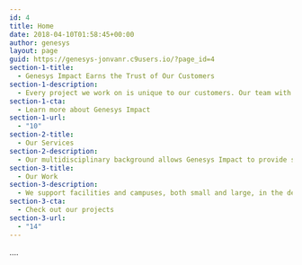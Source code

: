 ```yaml
---
id: 4
title: Home
date: 2018-04-10T01:58:45+00:00
author: genesys
layout: page
guid: https://genesys-jonvanr.c9users.io/?page_id=4
section-1-title:
  - Genesys Impact Earns the Trust of Our Customers
section-1-description:
  - Every project we work on is unique to our customers. Our team with its collective experience and technical understanding of complex systems, listens to and analyzes your technology needs and provides the necessary management and support to see your project through.
section-1-cta:
  - Learn more about Genesys Impact
section-1-url:
  - "10"
section-2-title:
  - Our Services
section-2-description:
  - Our multidisciplinary background allows Genesys Impact to provide solutions to your complex technological challenges. Here’s how we can impact your business.
section-3-title:
  - Our Work
section-3-description:
  - We support facilities and campuses, both small and large, in the design, installation, configuration and maintenance of low voltage cabling and electronic security systems.
section-3-cta:
  - Check out our projects
section-3-url:
  - "14"
---
```

&#8230;.